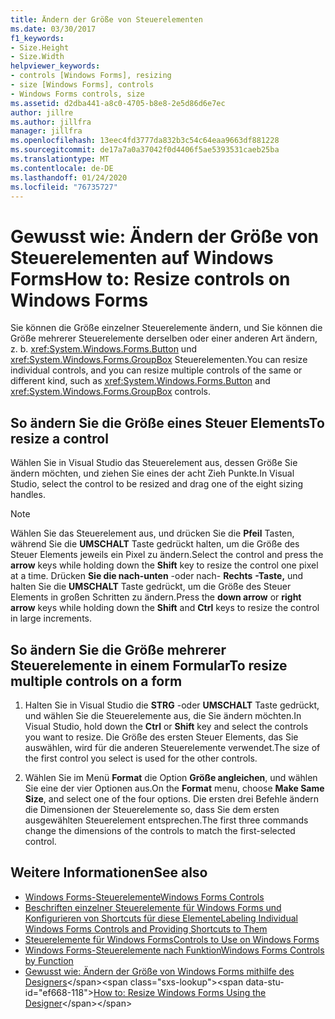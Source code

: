 ```yaml
---
title: Ändern der Größe von Steuerelementen
ms.date: 03/30/2017
f1_keywords:
- Size.Height
- Size.Width
helpviewer_keywords:
- controls [Windows Forms], resizing
- size [Windows Forms], controls
- Windows Forms controls, size
ms.assetid: d2dba441-a8c0-4705-b8e8-2e5d86d6e7ec
author: jillre
ms.author: jillfra
manager: jillfra
ms.openlocfilehash: 13eec4fd3777da832b3c54c64eaa9663df881228
ms.sourcegitcommit: de17a7a0a37042f0d4406f5ae5393531caeb25ba
ms.translationtype: MT
ms.contentlocale: de-DE
ms.lasthandoff: 01/24/2020
ms.locfileid: "76735727"
---
```

# <a name="how-to-resize-controls-on-windows-forms"></a><span data-ttu-id="ef668-102">Gewusst wie: Ändern der Größe von Steuerelementen auf Windows Forms</span><span class="sxs-lookup"><span data-stu-id="ef668-102">How to: Resize controls on Windows Forms</span></span>

<span data-ttu-id="ef668-103">Sie können die Größe einzelner Steuerelemente ändern, und Sie können die Größe mehrerer Steuerelemente derselben oder einer anderen Art ändern, z. b. <xref:System.Windows.Forms.Button> und <xref:System.Windows.Forms.GroupBox> Steuerelementen.</span><span class="sxs-lookup"><span data-stu-id="ef668-103">You can resize individual controls, and you can resize multiple controls of the same or different kind, such as <xref:System.Windows.Forms.Button> and <xref:System.Windows.Forms.GroupBox> controls.</span></span>

## <a name="to-resize-a-control"></a><span data-ttu-id="ef668-104">So ändern Sie die Größe eines Steuer Elements</span><span class="sxs-lookup"><span data-stu-id="ef668-104">To resize a control</span></span>

<span data-ttu-id="ef668-105">Wählen Sie in Visual Studio das Steuerelement aus, dessen Größe Sie ändern möchten, und ziehen Sie eines der acht Zieh Punkte.</span><span class="sxs-lookup"><span data-stu-id="ef668-105">In Visual Studio, select the control to be resized and drag one of the eight sizing handles.</span></span>

> [!NOTE]
> <span data-ttu-id="ef668-106">Wählen Sie das Steuerelement aus, und drücken Sie die **Pfeil** Tasten, während Sie die **UMSCHALT** Taste gedrückt halten, um die Größe des Steuer Elements jeweils ein Pixel zu ändern.</span><span class="sxs-lookup"><span data-stu-id="ef668-106">Select the control and press the **arrow** keys while holding down the **Shift** key to resize the control one pixel at a time.</span></span> <span data-ttu-id="ef668-107">Drücken **Sie die nach-unten** -oder nach- **Rechts** **-Taste,** und halten Sie die **UMSCHALT** Taste gedrückt, um die Größe des Steuer Elements in großen Schritten zu ändern.</span><span class="sxs-lookup"><span data-stu-id="ef668-107">Press the **down arrow** or **right arrow** keys while holding down the **Shift** and **Ctrl** keys to resize the control in large increments.</span></span>

## <a name="to-resize-multiple-controls-on-a-form"></a><span data-ttu-id="ef668-108">So ändern Sie die Größe mehrerer Steuerelemente in einem Formular</span><span class="sxs-lookup"><span data-stu-id="ef668-108">To resize multiple controls on a form</span></span>

1. <span data-ttu-id="ef668-109">Halten Sie in Visual Studio die **STRG** -oder **UMSCHALT** Taste gedrückt, und wählen Sie die Steuerelemente aus, die Sie ändern möchten.</span><span class="sxs-lookup"><span data-stu-id="ef668-109">In Visual Studio, hold down the **Ctrl** or **Shift** key and select the controls you want to resize.</span></span> <span data-ttu-id="ef668-110">Die Größe des ersten Steuer Elements, das Sie auswählen, wird für die anderen Steuerelemente verwendet.</span><span class="sxs-lookup"><span data-stu-id="ef668-110">The size of the first control you select is used for the other controls.</span></span>

2. <span data-ttu-id="ef668-111">Wählen Sie im Menü **Format** die Option **Größe angleichen**, und wählen Sie eine der vier Optionen aus.</span><span class="sxs-lookup"><span data-stu-id="ef668-111">On the **Format** menu, choose **Make Same Size**, and select one of the four options.</span></span> <span data-ttu-id="ef668-112">Die ersten drei Befehle ändern die Dimensionen der Steuerelemente so, dass Sie dem ersten ausgewählten Steuerelement entsprechen.</span><span class="sxs-lookup"><span data-stu-id="ef668-112">The first three commands change the dimensions of the controls to match the first-selected control.</span></span>

## <a name="see-also"></a><span data-ttu-id="ef668-113">Weitere Informationen</span><span class="sxs-lookup"><span data-stu-id="ef668-113">See also</span></span>

- [<span data-ttu-id="ef668-114">Windows Forms-Steuerelemente</span><span class="sxs-lookup"><span data-stu-id="ef668-114">Windows Forms Controls</span></span>](index.md)
- [<span data-ttu-id="ef668-115">Beschriften einzelner Steuerelemente für Windows Forms und Konfigurieren von Shortcuts für diese Elemente</span><span class="sxs-lookup"><span data-stu-id="ef668-115">Labeling Individual Windows Forms Controls and Providing Shortcuts to Them</span></span>](labeling-individual-windows-forms-controls-and-providing-shortcuts-to-them.md)
- [<span data-ttu-id="ef668-116">Steuerelemente für Windows Forms</span><span class="sxs-lookup"><span data-stu-id="ef668-116">Controls to Use on Windows Forms</span></span>](controls-to-use-on-windows-forms.md)
- [<span data-ttu-id="ef668-117">Windows Forms-Steuerelemente nach Funktion</span><span class="sxs-lookup"><span data-stu-id="ef668-117">Windows Forms Controls by Function</span></span>](windows-forms-controls-by-function.md)
- <span data-ttu-id="ef668-118">[Gewusst wie: Ändern der Größe von Windows Forms mithilfe des Designers](https://docs.microsoft.com/previous-versions/visualstudio/visual-studio-2010/37k2zkwx(v=vs.100))</span><span class="sxs-lookup"><span data-stu-id="ef668-118">[How to: Resize Windows Forms Using the Designer](https://docs.microsoft.com/previous-versions/visualstudio/visual-studio-2010/37k2zkwx(v=vs.100))</span></span>
